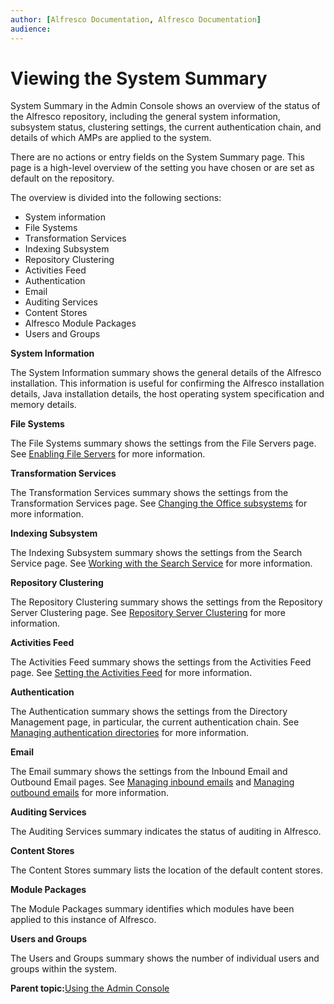 ```yaml
---
author: [Alfresco Documentation, Alfresco Documentation]
audience: 
---
```


# Viewing the System Summary

System Summary in the Admin Console shows an overview of the status of the Alfresco repository, including the general system information, subsystem status, clustering settings, the current authentication chain, and details of which AMPs are applied to the system.

There are no actions or entry fields on the System Summary page. This page is a high-level overview of the setting you have chosen or are set as default on the repository.

The overview is divided into the following sections:

-   System information
-   File Systems
-   Transformation Services
-   Indexing Subsystem
-   Repository Clustering
-   Activities Feed
-   Authentication
-   Email
-   Auditing Services
-   Content Stores
-   Alfresco Module Packages
-   Users and Groups

**System Information**

The System Information summary shows the general details of the Alfresco installation. This information is useful for confirming the Alfresco installation details, Java installation details, the host operating system specification and memory details.

**File Systems**

The File Systems summary shows the settings from the File Servers page. See [Enabling File Servers](../tasks/adminconsole-fileservers.md) for more information.

**Transformation Services**

The Transformation Services summary shows the settings from the Transformation Services page. See [Changing the Office subsystems](../tasks/OOo-subsystems-config.md) for more information.

**Indexing Subsystem**

The Indexing Subsystem summary shows the settings from the Search Service page. See [Working with the Search Service](adminconsole-searchservice.md) for more information.

**Repository Clustering**

The Repository Clustering summary shows the settings from the Repository Server Clustering page. See [Repository Server Clustering](../tasks/adminconsole-reposerverclustering.md) for more information.

**Activities Feed**

The Activities Feed summary shows the settings from the Activities Feed page. See [Setting the Activities Feed](../tasks/adminconsole-activitiesfeed.md) for more information.

**Authentication**

The Authentication summary shows the settings from the Directory Management page, in particular, the current authentication chain. See [Managing authentication directories](../tasks/adminconsole-directorymgt-ac.md) for more information.

**Email**

The Email summary shows the settings from the Inbound Email and Outbound Email pages. See [Managing inbound emails](../tasks/adminconsole-inboundemail.md) and [Managing outbound emails](../tasks/adminconsole-outboundemail.md) for more information.

**Auditing Services**

The Auditing Services summary indicates the status of auditing in Alfresco.

**Content Stores**

The Content Stores summary lists the location of the default content stores.

**Module Packages**

The Module Packages summary identifies which modules have been applied to this instance of Alfresco.

**Users and Groups**

The Users and Groups summary shows the number of individual users and groups within the system.

**Parent topic:**[Using the Admin Console](../concepts/at-adminconsole.md)

